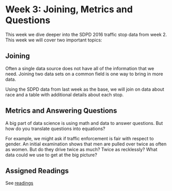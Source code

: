 # Week 3: Joining, Metrics and Questions

This week we dive deeper into the SDPD 2016 traffic stop data from week 2.  This week we will cover two important topics:

## Joining

Often a single data source does not have all of the information that we need.  Joining two data sets on a common field is one way to bring in more data.

Using the SDPD data from last week as the base, we will join on data about race and a table with additional details about each stop.

## Metrics and Answering Questions

A big part of data science is using math and data to answer questions.  But how do you translate questions into equations?

For example, we might ask if traffic enforcement is fair with respect to gender.  An initial examination shows that men are pulled over twice as often as women.  But do they drive twice as much?  Twice as recklessly?  What data could we use to get at the big picture?

## Assigned Readings

See [readings](readings.md)
